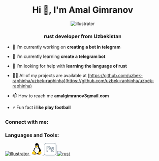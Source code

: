 <h1 align="center">Hi 👋, I'm Amal Gimranov</h1>
<p align="center">
 <img src="https://www.lovellsoccer.co.uk/features/splash-pages/soccer/footballs/trainingball-aug24.jpg" alt="illustrator"/> 
</p>
<h3 align="center">rust developer from Uzbekistan</h3>

- 🔭 I’m currently working on **creating a bot in telegram**

- 🌱 I’m currently learning **create a telegram bot**

- 🤝 I’m looking for help with **learning the language of rust**

- 👨‍💻 All of my projects are available at [https://github.com/uzbek-raphinha/uzbek-raphinha](https://github.com/uzbek-raphinha/uzbek-raphinha)

- 📫 How to reach me **amalgimranov3gmail.com**

- ⚡ Fun fact **i like play football**

<h3 align="left">Connect with me:</h3>
<p align="left">
</p>

<h3 align="left">Languages and Tools:</h3>
<p align="left"> <a href="https://www.adobe.com/in/products/illustrator.html" target="_blank" rel="noreferrer"> <img src="https://www.vectorlogo.zone/logos/adobe_illustrator/adobe_illustrator-icon.svg" alt="illustrator" width="40" height="40"/> </a> <a href="https://www.linux.org/" target="_blank" rel="noreferrer"> <img src="https://raw.githubusercontent.com/devicons/devicon/master/icons/linux/linux-original.svg" alt="linux" width="40" height="40"/> </a> <a href="https://www.photoshop.com/en" target="_blank" rel="noreferrer"> <img src="https://raw.githubusercontent.com/devicons/devicon/master/icons/photoshop/photoshop-line.svg" alt="photoshop" width="40" height="40"/> </a> <a href="https://www.rust-lang.org" target="_blank" rel="noreferrer"> <img src="https://www.svgrepo.com/show/376347/rust.svg" alt="rust" width="100" height="100"/> </a> </p>

